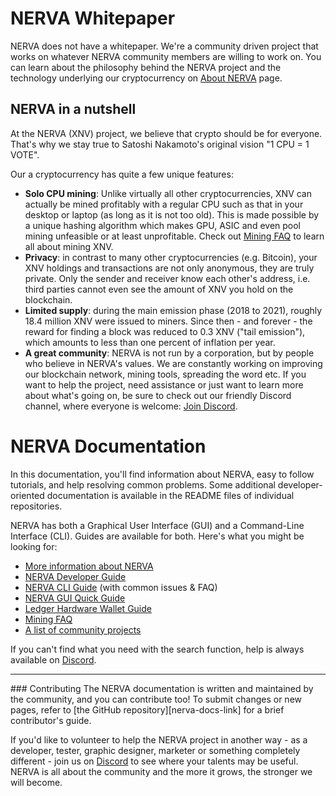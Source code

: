 # NERVA Whitepaper
NERVA does not have a whitepaper. We're a community driven project that works on whatever NERVA community members are willing to work on. You can learn about the philosophy behind the NERVA project and the technology underlying our cryptocurrency on [About NERVA](about/) page.

## NERVA in a nutshell
At the NERVA (XNV) project, we believe that crypto should be for everyone. That's why we stay true to Satoshi Nakamoto's original vision "1 CPU = 1 VOTE".

Our a cryptocurrency has quite a few unique features:

* **Solo CPU mining**: Unlike virtually all other cryptocurrencies, XNV can actually be mined profitably with a regular CPU such as that in your desktop or laptop (as long as it is not too old). This is made possible by a unique hashing algorithm which makes GPU, ASIC and even pool mining unfeasible or at least unprofitable. Check out [Mining FAQ](guides/mining/) to learn all about mining XNV.
* **Privacy**: in contrast to many other cryptocurrencies (e.g. Bitcoin), your XNV holdings and transactions are not only anonymous, they are truly private. Only the sender and receiver know each other's address, i.e. third parties cannot even see the amount of XNV you hold on the blockchain.
* **Limited supply**: during the main emission phase (2018 to 2021), roughly 18.4 million XNV were issued to miners. Since then - and forever - the reward for finding a block was reduced to 0.3 XNV ("tail emission"), which amounts to less than one percent of inflation per year.
* **A great community**: NERVA is not run by a corporation, but by people who believe in NERVA's values. We are constantly working on improving our blockchain network, mining tools, spreading the word etc. If you want to help the project, need assistance or just want to learn more about what's going on, be sure to check out our friendly Discord channel, where everyone is welcome: [Join Discord][nerva-discord-link].

# NERVA Documentation
In this documentation, you'll find information about NERVA, easy to follow tutorials, and help resolving common problems. Some additional developer-oriented documentation is available in the README files of individual repositories.

NERVA has both a Graphical User Interface (GUI) and a Command-Line Interface (CLI). Guides are available for both. Here's what you might be looking for:

* [More information about NERVA](about/)
* [NERVA Developer Guide](guides/develop/)
* [NERVA CLI Guide](guides/cli/) (with common issues & FAQ)
* [NERVA GUI Quick Guide](guides/gui/)
* [Ledger Hardware Wallet Guide](guides/ledger/)
* [Mining FAQ](guides/mining/)
* [A list of community projects](projects/)

If you can't find what you need with the search function, help is always available on [Discord][nerva-discord-link].

<hr>
### Contributing
The NERVA documentation is written and maintained by the community, and you can contribute too! To submit changes or new pages, refer to [the GitHub repository][nerva-docs-link] for a brief contributor's guide.

If you'd like to volunteer to help the NERVA project in another way - as a developer, tester, graphic designer, marketer or something completely different - join us on [Discord][nerva-discord-link] to see where your talents may be useful. NERVA is all about the community and the more it grows, the stronger we will become.




<!--Reference links -->
[nerva-discord-link]: https://discord.gg/ufysfvcFwe
[nerva-docs-link]: https://github.com/nerva-project/nerva-docs